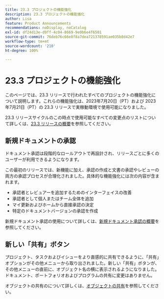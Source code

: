 ```yaml
---
title: 23.3 プロジェクトの機能強化
description: 23.3 プロジェクトの機能強化
author: Lisa
feature: Product Announcements
recommendations: noDisplay, noCatalog
exl-id: df24d13e-d9ff-4c04-8669-9e0b6e4f6501
source-git-commit: 76deb76c66e8f8a7dea721378591ae035b8d42e7
workflow-type: tm+mt
source-wordcount: '210'
ht-degree: 100%

---
```


# 23.3 プロジェクトの機能強化

このページでは、23.3 リリースで行われたすべてのプロジェクトの機能強化について説明します。これらの機能強化は、2023年7月20日（PT）および 2023年7月21日（PT）の 23.3 リリースで実稼動環境で使用可能になりました。

23.3 リリースサイクルのこの時点で使用可能なすべての変更点のリストについて詳しくは、[23.3 リリースの概要](/help/quicksilver/product-announcements/product-releases/23.3-release-activity/23-3-release-overview.md)を参照してください。

## 新規ドキュメントの承認

ドキュメント承認は段階的なロールアウトで再設計され、リリースごとに多くのユーザーが利用できるようになります。

この最初のリリースでは、新機能に加え、承認の作成と文書の承認やレビューの両方の承認プロセスが合理化されました。具体的な機能強化には次の内容が含まれます。

* 承認者とレビュアーを追加するためのインターフェイスの改善
* 承認者として個人またはチーム全体を追加
* マイ更新およびホームから直接承認の決定
* 特定のドキュメントバージョンの承認を作成

新規ドキュメント承認の使用について詳しくは、[新規ドキュメント承認の概要](https://experienceleague.adobe.com/docs/workfront/using/review-and-approve-work/document-reviews-and-approvals/document-approvals-overview.html?lang=ja)を参照してください。

## 新しい「共有」ボタン

プロジェクト、タスクおよびイシューをより直感的に共有できるように、「共有」オプションがその他メニューから取り出されました。新しい「共有」ボタンが、その他メニューの直前に、オブジェクト名の横に表示されるようになりました。ドキュメント、ポートフォリオおよびプログラムの共有に変更はありません。

オブジェクトの共有のについて詳しくは、[オブジェクトの共有](https://experienceleague.adobe.com/docs/workfront/using/basics/grant-request-object-permissions/share-an-object.html?lang=ja)を参照してください。
